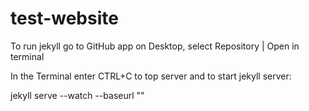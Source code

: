 test-website
============
To run jekyll go to GitHub app on Desktop, select Repository | Open in terminal

In the Terminal enter CTRL+C to top server and to start jekyll server:

jekyll serve --watch --baseurl ""
